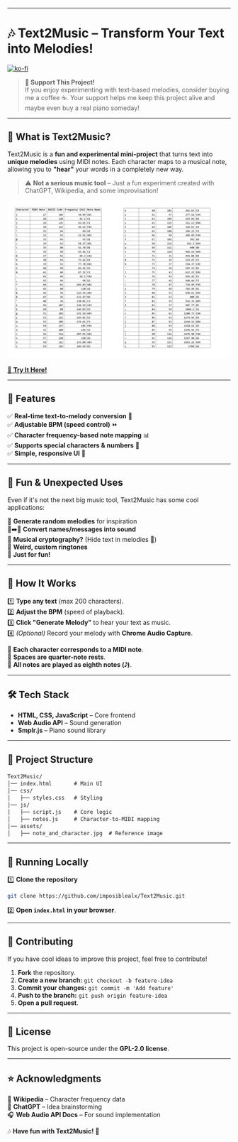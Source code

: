

---

# 🎶 Text2Music – Transform Your Text into Melodies!  

[![ko-fi](https://ko-fi.com/img/githubbutton_sm.svg)](https://ko-fi.com/E1E81ASMA9)  

> **🎹 Support This Project!**  
> If you enjoy experimenting with text-based melodies, consider buying me a coffee ☕. Your support helps me keep this project alive and maybe even buy a real piano someday!  

---

## 🎵 What is Text2Music?  

Text2Music is a **fun and experimental mini-project** that turns text into **unique melodies** using MIDI notes. Each character maps to a musical note, allowing you to **"hear"** your words in a completely new way.  

> ⚠️ **Not a serious music tool** – Just a fun experiment created with ChatGPT, Wikipedia, and some improvisation!  

![Character to MIDI Note Mapping](assets/note_and_character.jpg)  

[🔗 **Try It Here!**](https://imposiblealx.github.io/Text2Music/)  

---

## 🚀 Features  

✅ **Real-time text-to-melody conversion** 🎼  
✅ **Adjustable BPM (speed control)** ⏩  
✅ **Character frequency-based note mapping** 📊  
✅ **Supports special characters & numbers** 🔢  
✅ **Simple, responsive UI** 🎹  

---

## 🎯 Fun & Unexpected Uses  

Even if it's not the next big music tool, Text2Music has some cool applications:  

🎵 **Generate random melodies** for inspiration  
🔡➡️🎼 **Convert names/messages into sound**  
🔏 **Musical cryptography?** (Hide text in melodies 🤔)  
📱 **Weird, custom ringtones**  
🎹 **Just for fun!**  

---

## 🎼 How It Works  

1️⃣ **Type any text** (max 200 characters).  
2️⃣ **Adjust the BPM** (speed of playback).  
3️⃣ **Click "Generate Melody"** to hear your text as music.  
4️⃣ *(Optional)* Record your melody with **Chrome Audio Capture**.  

🔹 **Each character corresponds to a MIDI note**.  
🔹 **Spaces are quarter-note rests**.  
🔹 **All notes are played as eighth notes (𝅘𝅥𝅮)**.  

---

## 🛠️ Tech Stack  

- **HTML, CSS, JavaScript** – Core frontend  
- **Web Audio API** – Sound generation  
- **Smplr.js** – Piano sound library  

---

## 📂 Project Structure  

```
Text2Music/
│── index.html       # Main UI
│── css/
│   ├── styles.css   # Styling
│── js/
│   ├── script.js    # Core logic
│   ├── notes.js     # Character-to-MIDI mapping
│── assets/
│   ├── note_and_character.jpg  # Reference image
```

---

## 🚀 Running Locally  

1️⃣ **Clone the repository**  
   ```sh
   git clone https://github.com/imposiblealx/Text2Music.git
   ```  
2️⃣ **Open `index.html` in your browser**.  

---

## 🤝 Contributing  

If you have cool ideas to improve this project, feel free to contribute!  

1. **Fork** the repository.  
2. **Create a new branch:** `git checkout -b feature-idea`  
3. **Commit your changes:** `git commit -m 'Add feature'`  
4. **Push to the branch:** `git push origin feature-idea`  
5. **Open a pull request**.  

---

## 📜 License  

This project is open-source under the **GPL-2.0 license**.  

---

## ⭐ Acknowledgments  

📖 **Wikipedia** – Character frequency data  
🤖 **ChatGPT** – Idea brainstorming  
🎧 **Web Audio API Docs** – For sound implementation  

🎶 **Have fun with Text2Music!** 🚀
